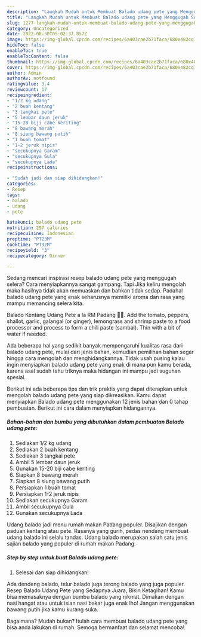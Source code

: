 ```yaml
---
description: "Langkah Mudah untuk Membuat Balado udang pete yang Menggugah Selera, Buat Buka Puasa Enak Banget"
title: "Langkah Mudah untuk Membuat Balado udang pete yang Menggugah Selera, Buat Buka Puasa Enak Banget"
slug: 1277-langkah-mudah-untuk-membuat-balado-udang-pete-yang-menggugah-selera-buat-buka-puasa-enak-banget
category: Uncategorized
date: 2022-08-30T05:02:37.857Z
image: https://img-global.cpcdn.com/recipes/6a403cae2b71faca/680x482cq70/balado-udang-pete-foto-resep-utama.jpg
hideToc: false
enableToc: true
enableTocContent: false
thumbnail: https://img-global.cpcdn.com/recipes/6a403cae2b71faca/680x482cq70/balado-udang-pete-foto-resep-utama.jpg
cover: https://img-global.cpcdn.com/recipes/6a403cae2b71faca/680x482cq70/balado-udang-pete-foto-resep-utama.jpg
author: Admin
authorAv: notfound
ratingvalue: 3.4
reviewcount: 17
recipeingredient:
- "1/2 kg udang"
- "2 buah kentang"
- "3 tangkai pete"
- "5 lembar daun jeruk"
- "15-20 biji cabe keriting"
- "8 bawang merah"
- "8 siung bawang putih"
- "1 buah tomat"
- "1-2 jeruk nipis"
- "secukupnya Garam"
- "secukupnya Gula"
- "secukupnya Lada"
recipeinstructions:

- "Sudah jadi dan siap dihidangkan!"
categories:
- Resep
tags:
- balado
- udang
- pete

katakunci: balado udang pete 
nutrition: 297 calories
recipecuisine: Indonesian
preptime: "PT23M"
cooktime: "PT32M"
recipeyield: "3"
recipecategory: Dinner

---
```



Sedang mencari inspirasi resep balado udang pete yang menggugah selera? Cara menyiapkannya sangat gampang. Tapi Jika keliru mengolah maka hasilnya tidak akan memuaskan dan bahkan tidak sedap. Padahal balado udang pete yang enak seharusnya memiliki aroma dan rasa yang mampu memancing selera kita.


Balado Kentang Udang Pete a la RM Padang 👍🏼. Add the tomato, peppers, shallot, garlic, galangal (or ginger), lemongrass and shrimp paste to a food processor and process to form a chili paste (sambal). Thin with a bit of water if needed.

Ada beberapa hal yang sedikit banyak mempengaruhi kualitas rasa dari balado udang pete, mulai dari jenis bahan, kemudian pemilihan bahan segar hingga cara mengolah dan menghidangkannya. Tidak usah pusing kalau ingin menyiapkan balado udang pete yang enak di mana pun kamu berada, karena asal sudah tahu triknya maka hidangan ini mampu jadi suguhan spesial.


Berikut ini ada beberapa tips dan trik praktis yang dapat diterapkan untuk mengolah balado udang pete yang siap dikreasikan. Kamu dapat menyiapkan Balado udang pete menggunakan 12 jenis bahan dan 0 tahap pembuatan. Berikut ini cara dalam menyiapkan hidangannya.

<!--inarticleads1-->

##### Bahan-bahan dan bumbu yang dibutuhkan dalam pembuatan Balado udang pete:

1. Sediakan 1/2 kg udang
1. Sediakan 2 buah kentang
1. Sediakan 3 tangkai pete
1. Ambil 5 lembar daun jeruk
1. Gunakan 15-20 biji cabe keriting
1. Siapkan 8 bawang merah
1. Siapkan 8 siung bawang putih
1. Persiapkan 1 buah tomat
1. Persiapkan 1-2 jeruk nipis
1. Sediakan secukupnya Garam
1. Ambil secukupnya Gula
1. Gunakan secukupnya Lada


Udang balado jadi menu rumah makan Padang populer. Disajikan dengan paduan kentang atau pete. Rasanya yang gurih, pedas nendang membuat udang balado ini selalu tandas. Udang balado merupakan salah satu jenis sajian balado yang populer di rumah makan Padang. 

<!--inarticleads2-->

##### Step by step untuk buat Balado udang pete:


1. Selesai dan siap dihidangkan!

Ada dendeng balado, telur balado juga terong balado yang juga populer. Resep Balado Udang Pete yang Sedapnya Juara, Bikin Ketagihan! Kamu bisa memasaknya dengan bumbu balado yang nikmat. Dimakan dengan nasi hangat atau untuk isian nasi bakar juga enak lho! Jangan menggunakan bawang putih jika kamu kurang suka. 

Bagaimana? Mudah bukan? Itulah cara membuat balado udang pete yang bisa anda lakukan di rumah. Semoga bermanfaat dan selamat mencoba!
